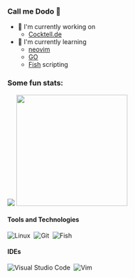### Call me Dodo 🦤

- 🔧 I'm currently working on
   - [Cocktell.de](https://github.com/Blacktea1501/Cocktell.de)
- 📖 I'm currently learning
   - [neovim](https://neovim.io/)
   - [GO](https://go.dev/)
   - [Fish](https://fishshell.com/docs/current/) scripting

### Some fun stats:
  <p align=left>
  <img src="https://github-readme-stats-dodo.vercel.app/api/top-langs/?username=DonatienLeray&count_private=true&show_icons=true&theme=github_dark&langs_count=10&text_color=B2B2B2&border_radius=30&layout=compact&hide_title=true&size_weight=0.6&count_weight=0.4">
  <img src="https://github-readme-stats-dodo.vercel.app/api?username=DonatienLeray&amp;show_icons=true&amp;theme=github_dark&amp;border_radius=30&amp;hide_rank=true" width="250vh">
</p>

<!---
Badges from: https://dev.to/envoy_/150-badges-for-github-pnk
how to  make : https://javascript.plainenglish.io/how-to-make-custom-language-badges-for-your-profile-using-shields-io-d2aeaf016b6b?gi=c4af13295566
;--->
#### Tools and Technologies
<!---![Arch](https://img.shields.io/badge/Arch_Linux-1793D1?style=for-the-badge&logo=arch-linux&logoColor=white)&nbsp;--->
![Linux](https://img.shields.io/badge/Linux%20-FCC624?style=flat&logo=LINUX&logoColor=black)&nbsp;
![Git](https://img.shields.io/badge/GIT-E44C30?style=platic&logo=git&logoColor=white)&nbsp;
![Fish](https://img.shields.io/badge/Fish%20shell-4EAA25?style=platic&logo=powershell&logoColor=white)&nbsp;

#### IDEs

![Visual Studio Code](https://img.shields.io/badge/Visual%20Studio%20Code-0078d7.svg?style=platic&logo=visual-studio-code&logoColor=white)&nbsp;
![Vim](https://img.shields.io/badge/NeoVim-%2357A143.svg?&style=platic&logo=neovim&logoColor=white)&nbsp;

